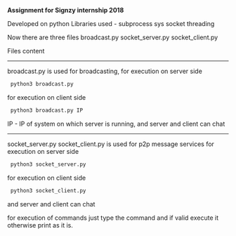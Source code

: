 **Assignment for Signzy internship 2018**

Developed on python 
Libraries used -
subprocess
sys
socket
threading

Now there are three files
broadcast.py 
socket_server.py
socket_client.py

Files content

---
broadcast.py is used for broadcasting, 
for execution on server side
```html
 python3 broadcast.py
```
for execution on client side
```html
 python3 broadcast.py IP
```
IP - IP of system on which server is running,
and server and client can chat

---
socket_server.py socket_client.py is used for p2p message services 
for execution on server side
```html
 python3 socket_server.py
```
for execution on client side
```html
 python3 socket_client.py
```
and server and client can chat 

for execution of commands 
just type the command and if valid execute it otherwise print as it is. 
